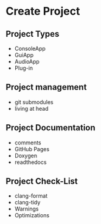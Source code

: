 # Create Project

## Project Types

- ConsoleApp
- GuiApp
- AudioApp
- Plug-in

## Project management

- git submodules
- living at head

## Project Documentation

- comments
- GitHub Pages
- Doxygen
- readthedocs

## Project Check-List

- clang-format
- clang-tidy
- Warnings
- Optimizations

